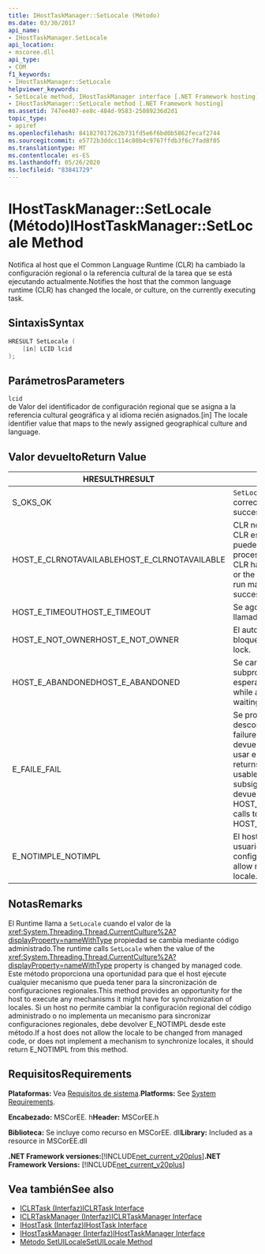 ```yaml
---
title: IHostTaskManager::SetLocale (Método)
ms.date: 03/30/2017
api_name:
- IHostTaskManager.SetLocale
api_location:
- mscoree.dll
api_type:
- COM
f1_keywords:
- IHostTaskManager::SetLocale
helpviewer_keywords:
- SetLocale method, IHostTaskManager interface [.NET Framework hosting]
- IHostTaskManager::SetLocale method [.NET Framework hosting]
ms.assetid: 747ee407-ee8c-484d-9583-25089236d2d1
topic_type:
- apiref
ms.openlocfilehash: 841827017262b731fd5e6f6bd0b5862fecaf2744
ms.sourcegitcommit: e5772b3ddcc114c80b4c9767ffdb3f6c7fad8f05
ms.translationtype: MT
ms.contentlocale: es-ES
ms.lasthandoff: 05/26/2020
ms.locfileid: "83841729"
---
```

# <a name="ihosttaskmanagersetlocale-method"></a><span data-ttu-id="5b333-102">IHostTaskManager::SetLocale (Método)</span><span class="sxs-lookup"><span data-stu-id="5b333-102">IHostTaskManager::SetLocale Method</span></span>
<span data-ttu-id="5b333-103">Notifica al host que el Common Language Runtime (CLR) ha cambiado la configuración regional o la referencia cultural de la tarea que se está ejecutando actualmente.</span><span class="sxs-lookup"><span data-stu-id="5b333-103">Notifies the host that the common language runtime (CLR) has changed the locale, or culture, on the currently executing task.</span></span>  
  
## <a name="syntax"></a><span data-ttu-id="5b333-104">Sintaxis</span><span class="sxs-lookup"><span data-stu-id="5b333-104">Syntax</span></span>  
  
```cpp  
HRESULT SetLocale (  
    [in] LCID lcid  
);  
```  
  
## <a name="parameters"></a><span data-ttu-id="5b333-105">Parámetros</span><span class="sxs-lookup"><span data-stu-id="5b333-105">Parameters</span></span>  
 `lcid`  
 <span data-ttu-id="5b333-106">de Valor del identificador de configuración regional que se asigna a la referencia cultural geográfica y al idioma recién asignados.</span><span class="sxs-lookup"><span data-stu-id="5b333-106">[in] The locale identifier value that maps to the newly assigned geographical culture and language.</span></span>  
  
## <a name="return-value"></a><span data-ttu-id="5b333-107">Valor devuelto</span><span class="sxs-lookup"><span data-stu-id="5b333-107">Return Value</span></span>  
  
|<span data-ttu-id="5b333-108">HRESULT</span><span class="sxs-lookup"><span data-stu-id="5b333-108">HRESULT</span></span>|<span data-ttu-id="5b333-109">Descripción</span><span class="sxs-lookup"><span data-stu-id="5b333-109">Description</span></span>|  
|-------------|-----------------|  
|<span data-ttu-id="5b333-110">S_OK</span><span class="sxs-lookup"><span data-stu-id="5b333-110">S_OK</span></span>|<span data-ttu-id="5b333-111">`SetLocale`se devolvió correctamente.</span><span class="sxs-lookup"><span data-stu-id="5b333-111">`SetLocale` returned successfully.</span></span>|  
|<span data-ttu-id="5b333-112">HOST_E_CLRNOTAVAILABLE</span><span class="sxs-lookup"><span data-stu-id="5b333-112">HOST_E_CLRNOTAVAILABLE</span></span>|<span data-ttu-id="5b333-113">CLR no se ha cargado en un proceso o CLR está en un estado en el que no puede ejecutar código administrado ni procesar la llamada correctamente.</span><span class="sxs-lookup"><span data-stu-id="5b333-113">The CLR has not been loaded into a process, or the CLR is in a state in which it cannot run managed code or process the call successfully.</span></span>|  
|<span data-ttu-id="5b333-114">HOST_E_TIMEOUT</span><span class="sxs-lookup"><span data-stu-id="5b333-114">HOST_E_TIMEOUT</span></span>|<span data-ttu-id="5b333-115">Se agotó el tiempo de espera de la llamada.</span><span class="sxs-lookup"><span data-stu-id="5b333-115">The call timed out.</span></span>|  
|<span data-ttu-id="5b333-116">HOST_E_NOT_OWNER</span><span class="sxs-lookup"><span data-stu-id="5b333-116">HOST_E_NOT_OWNER</span></span>|<span data-ttu-id="5b333-117">El autor de la llamada no posee el bloqueo.</span><span class="sxs-lookup"><span data-stu-id="5b333-117">The caller does not own the lock.</span></span>|  
|<span data-ttu-id="5b333-118">HOST_E_ABANDONED</span><span class="sxs-lookup"><span data-stu-id="5b333-118">HOST_E_ABANDONED</span></span>|<span data-ttu-id="5b333-119">Se canceló un evento mientras un subproceso o fibra bloqueados estaba esperando en él.</span><span class="sxs-lookup"><span data-stu-id="5b333-119">An event was canceled while a blocked thread or fiber was waiting on it.</span></span>|  
|<span data-ttu-id="5b333-120">E_FAIL</span><span class="sxs-lookup"><span data-stu-id="5b333-120">E_FAIL</span></span>|<span data-ttu-id="5b333-121">Se produjo un error grave desconocido.</span><span class="sxs-lookup"><span data-stu-id="5b333-121">An unknown catastrophic failure occurred.</span></span> <span data-ttu-id="5b333-122">Cuando un método devuelve E_FAIL, CLR ya no se puede usar en el proceso.</span><span class="sxs-lookup"><span data-stu-id="5b333-122">When a method returns E_FAIL, the CLR is no longer usable within the process.</span></span> <span data-ttu-id="5b333-123">Las llamadas subsiguientes a métodos de hospedaje devuelven HOST_E_CLRNOTAVAILABLE.</span><span class="sxs-lookup"><span data-stu-id="5b333-123">Subsequent calls to hosting methods return HOST_E_CLRNOTAVAILABLE.</span></span>|  
|<span data-ttu-id="5b333-124">E_NOTIMPL</span><span class="sxs-lookup"><span data-stu-id="5b333-124">E_NOTIMPL</span></span>|<span data-ttu-id="5b333-125">El host no permite que el código de usuario administrado modifique la configuración regional.</span><span class="sxs-lookup"><span data-stu-id="5b333-125">The host does not allow managed user code to modify the locale.</span></span>|  
  
## <a name="remarks"></a><span data-ttu-id="5b333-126">Notas</span><span class="sxs-lookup"><span data-stu-id="5b333-126">Remarks</span></span>  
 <span data-ttu-id="5b333-127">El Runtime llama a `SetLocale` cuando el valor de la <xref:System.Threading.Thread.CurrentCulture%2A?displayProperty=nameWithType> propiedad se cambia mediante código administrado.</span><span class="sxs-lookup"><span data-stu-id="5b333-127">The runtime calls `SetLocale` when the value of the <xref:System.Threading.Thread.CurrentCulture%2A?displayProperty=nameWithType> property is changed by managed code.</span></span> <span data-ttu-id="5b333-128">Este método proporciona una oportunidad para que el host ejecute cualquier mecanismo que pueda tener para la sincronización de configuraciones regionales.</span><span class="sxs-lookup"><span data-stu-id="5b333-128">This method provides an opportunity for the host to execute any mechanisms it might have for synchronization of locales.</span></span> <span data-ttu-id="5b333-129">Si un host no permite cambiar la configuración regional del código administrado o no implementa un mecanismo para sincronizar configuraciones regionales, debe devolver E_NOTIMPL desde este método.</span><span class="sxs-lookup"><span data-stu-id="5b333-129">If a host does not allow the locale to be changed from managed code, or does not implement a mechanism to synchronize locales, it should return E_NOTIMPL from this method.</span></span>  
  
## <a name="requirements"></a><span data-ttu-id="5b333-130">Requisitos</span><span class="sxs-lookup"><span data-stu-id="5b333-130">Requirements</span></span>  
 <span data-ttu-id="5b333-131">**Plataformas:** Vea [Requisitos de sistema](../../get-started/system-requirements.md).</span><span class="sxs-lookup"><span data-stu-id="5b333-131">**Platforms:** See [System Requirements](../../get-started/system-requirements.md).</span></span>  
  
 <span data-ttu-id="5b333-132">**Encabezado:** MSCorEE. h</span><span class="sxs-lookup"><span data-stu-id="5b333-132">**Header:** MSCorEE.h</span></span>  
  
 <span data-ttu-id="5b333-133">**Biblioteca:** Se incluye como recurso en MSCorEE. dll</span><span class="sxs-lookup"><span data-stu-id="5b333-133">**Library:** Included as a resource in MSCorEE.dll</span></span>  
  
 <span data-ttu-id="5b333-134">**.NET Framework versiones:**[!INCLUDE[net_current_v20plus](../../../../includes/net-current-v20plus-md.md)]</span><span class="sxs-lookup"><span data-stu-id="5b333-134">**.NET Framework Versions:** [!INCLUDE[net_current_v20plus](../../../../includes/net-current-v20plus-md.md)]</span></span>  
  
## <a name="see-also"></a><span data-ttu-id="5b333-135">Vea también</span><span class="sxs-lookup"><span data-stu-id="5b333-135">See also</span></span>

- [<span data-ttu-id="5b333-136">ICLRTask (Interfaz)</span><span class="sxs-lookup"><span data-stu-id="5b333-136">ICLRTask Interface</span></span>](iclrtask-interface.md)
- [<span data-ttu-id="5b333-137">ICLRTaskManager (Interfaz)</span><span class="sxs-lookup"><span data-stu-id="5b333-137">ICLRTaskManager Interface</span></span>](iclrtaskmanager-interface.md)
- [<span data-ttu-id="5b333-138">IHostTask (Interfaz)</span><span class="sxs-lookup"><span data-stu-id="5b333-138">IHostTask Interface</span></span>](ihosttask-interface.md)
- [<span data-ttu-id="5b333-139">IHostTaskManager (Interfaz)</span><span class="sxs-lookup"><span data-stu-id="5b333-139">IHostTaskManager Interface</span></span>](ihosttaskmanager-interface.md)
- [<span data-ttu-id="5b333-140">Método SetUILocale</span><span class="sxs-lookup"><span data-stu-id="5b333-140">SetUILocale Method</span></span>](ihosttaskmanager-setuilocale-method.md)
